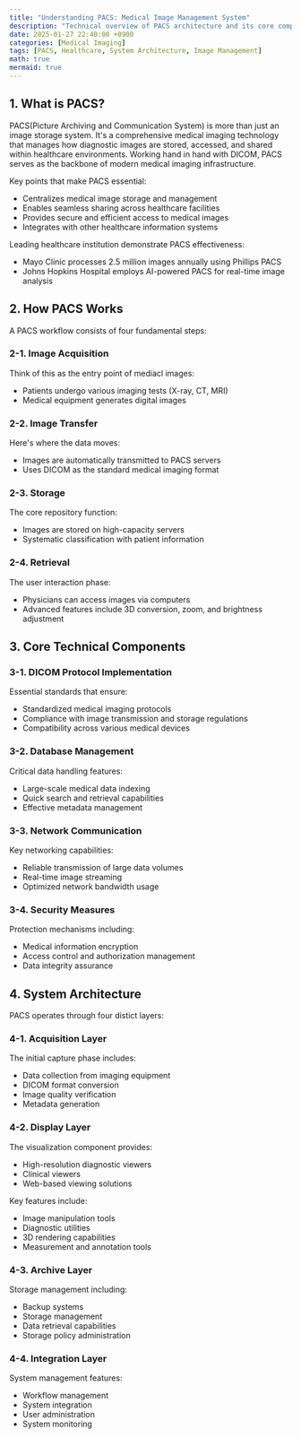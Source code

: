 ```yaml
---
title: "Understanding PACS: Medical Image Management System"
description: "Technical overview of PACS architecture and its core components in healthcare imaging infrastructure."
date: 2025-01-27 22:40:00 +0900
categories: [Medical Imaging]
tags: [PACS, Healthcare, System Architecture, Image Management]
math: true
mermaid: true
---
```


## 1. What is PACS?
PACS(Picture Archiving and Communication System) is more than just an image storage system. It's a comprehensive medical imaging technology that manages how diagnostic images are stored, accessed, and shared within healthcare environments. Working hand in hand with DICOM, PACS serves as the backbone of modern medical imaging infrastructure.

Key points that make PACS essential:
- Centralizes medical image storage and management
- Enables seamless sharing across healthcare facilities
- Provides secure and efficient access to medical images
- Integrates with other healthcare information systems

Leading healthcare institution demonstrate PACS effectiveness:
- Mayo Clinic processes 2.5 million images annually using Phillips PACS
- Johns Hopkins Hospital employs AI-powered PACS for real-time image analysis

## 2. How PACS Works
A PACS workflow consists of four fundamental steps:

### 2-1. Image Acquisition
Think of this as the entry point of mediacl images:
- Patients undergo various imaging tests (X-ray, CT, MRI)
- Medical equipment generates digital images

### 2-2. Image Transfer
Here's where the data moves:
- Images are automatically transmitted to PACS servers
- Uses DICOM as the standard medical imaging format

### 2-3. Storage
The core repository function:
- Images are stored on high-capacity servers
- Systematic classification with patient information

### 2-4. Retrieval
The user interaction phase:
- Physicians can access images via computers
- Advanced features include 3D conversion, zoom, and brightness adjustment

## 3. Core Technical Components
### 3-1. DICOM Protocol Implementation
Essential standards that ensure:
- Standardized medical imaging protocols
- Compliance with image transmission and storage regulations
- Compatibility across various medical devices

### 3-2. Database Management
Critical data handling features:
- Large-scale medical data indexing
- Quick search and retrieval capabilities
- Effective metadata management

### 3-3. Network Communication
Key networking capabilities:
- Reliable transmission of large data volumes
- Real-time image streaming
- Optimized network bandwidth usage

### 3-4. Security Measures
Protection mechanisms including:
- Medical information encryption
- Access control and authorization management
- Data integrity assurance

## 4. System Architecture
PACS operates through four distict layers:
### 4-1. Acquisition Layer
The initial capture phase includes:
- Data collection from imaging equipment
- DICOM format conversion
- Image quality verification
- Metadata generation

### 4-2. Display Layer
The visualization component provides:
- High-resolution diagnostic viewers
- Clinical viewers
- Web-based viewing solutions

Key features include:
- Image manipulation tools
- Diagnostic utilities
- 3D rendering capabilities
- Measurement and annotation tools

### 4-3. Archive Layer
Storage management including: 
- Backup systems
- Storage management
- Data retrieval capabilities
- Storage policy administration

### 4-4. Integration Layer
System management features:
- Workflow management
- System integration
- User administration
- System monitoring